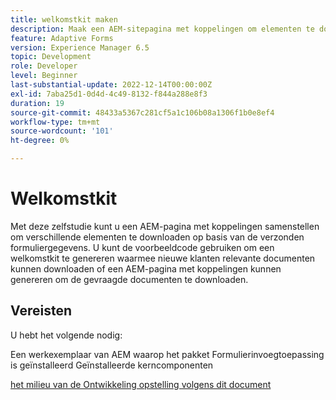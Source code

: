 ```yaml
---
title: welkomstkit maken
description: Maak een AEM-sitepagina met koppelingen om elementen te downloaden op basis van verzonden formuliergegevens.
feature: Adaptive Forms
version: Experience Manager 6.5
topic: Development
role: Developer
level: Beginner
last-substantial-update: 2022-12-14T00:00:00Z
exl-id: 7aba25d1-0d4d-4c49-8132-f844a288e8f3
duration: 19
source-git-commit: 48433a5367c281cf5a1c106b08a1306f1b0e8ef4
workflow-type: tm+mt
source-wordcount: '101'
ht-degree: 0%

---
```


# Welkomstkit

Met deze zelfstudie kunt u een AEM-pagina met koppelingen samenstellen om verschillende elementen te downloaden op basis van de verzonden formuliergegevens. U kunt de voorbeeldcode gebruiken om een welkomstkit te genereren waarmee nieuwe klanten relevante documenten kunnen downloaden of een AEM-pagina met koppelingen kunnen genereren om de gevraagde documenten te downloaden.

## Vereisten

U hebt het volgende nodig:

Een werkexemplaar van AEM waarop het pakket Formulierinvoegtoepassing is geïnstalleerd
Geïnstalleerde kerncomponenten

[ het milieu van de Ontwikkeling opstelling volgens dit document ](https://experienceleague.adobe.com/docs/experience-manager-learn/forms/creating-your-first-osgi-bundle/create-your-first-osgi-bundle.html?lang=nl-NL)
